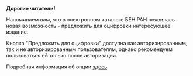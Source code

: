 **Дорогие читатели!**

Напоминаем вам, что в электронном каталоге БЕН РАН появилась новая возможность - предложить для оцифровки интересующее издание.

Кнопка "Предложить для оцифровки" доступна как авторизированным, так и не авторизированным пользователям, однако рекомендуем пользоваться ей только после авторизации.  

Подробная информация об опции [здесь](https://www.benran.ru/news/13423/)
